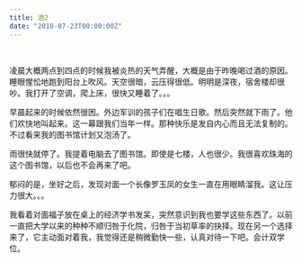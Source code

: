 ```yaml
---
title: 酒2
date: "2010-07-23T00:00:00Z"
---
```

 

凌晨大概两点到四点的时候我被炎热的天气弄醒，大概是由于昨晚喝过酒的原因。睡眼惺忪地跑到阳台上吹风。天空很暗，云压得很低。明明是深夜，宿舍楼却很吵。我打开了空调，爬上床，很快又睡着了。。。

早晨起来的时候依然很困。外边军训的孩子们在唱生日歌。然后突然就下雨了。他们欢快地叫起来。这一幕跟我们当年一样。那种快乐是发自内心而且无法复制的。不过看来我的图书馆计划又泡汤了。

雨很快就停了。我提着电脑去了图书馆。即使是七楼，人也很少。我很喜欢珠海的这个图书馆，以后也不会再来了吧。

郁闷的是，坐好之后，发现对面一个长像罗玉凤的女生一直在用眼睛溜我。这让压力很大。。。

我看着对面福子放在桌上的经济学书发呆，突然意识到我也要学这些东西了。以前一直把大学以来的种种不顺归咎于化院，归咎于当初草率的抉择。现在另一个选择来了，它主动面对着我，我觉得还是稍微勤快一些，认真对待一下吧。会计双学位。

 
